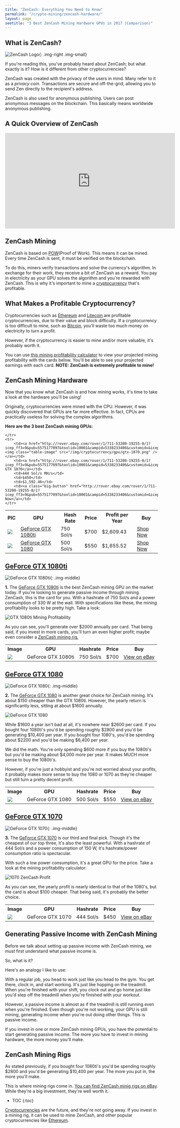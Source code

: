```yaml
---
title: "ZenCash: Everything You Need to Know"
permalink: "/crypto-mining/zencash-hardware/"
layout: page
seotitle: "3 Best ZenCash Mining Hardware GPUs in 2017 (Comparison)" 
---
```


## What is ZenCash? 
![ZenCash Logo](/img/cryptocurrency/zencash-logo.png){: .img-right .img-small}


If you're reading this, you've probably heard about ZenCash; but what exactly is it? How is it different from other cryptocurrencies?

ZenCash was created with the privacy of the users in mind. Many refer to it as a *privacy coin.* Transactions are secure and off-the-grid, allowing you to send Zen directly to the recipient's address. 

ZenCash is also used for anonymous publishing. Users can post anonymous messages on the blockchain. This basically means worldwide anonymous publishing. 

## A Quick Overview of ZenCash

<div class="vid-container">
<iframe width="560" height="315" src="https://www.youtube.com/embed/cex06nwUCsI?start=6" frameborder="0" gesture="media" allow="encrypted-media" allowfullscreen></iframe>
</div>

## ZenCash Mining 

ZenCash is based on [POW](https://en.bitcoin.it/wiki/Proof_of_work)(Proof of Work). This means it can be mined. Every time ZenCash is sent, it must be verified on the blockchain. 

To do this, miners verify transactions and solve the currency's algorithm. In exchange for their work, they receive a bit of ZenCash as a reward. You pay in electricity as your GPU solves the algorithm and you're rewarded with ZenCash. This is why it's important to mine a [cryptocurrency](/crypto-mining/) that's profitable. 

## What Makes a Profitable Cryptocurrency?

Cryptocurrencies such as [Ethereum](/crypto-mining/ethereum-hardware/) and [Litecoin](/crypto-mining/litecoin-hardware/) are profitable cryptocurrencies, due to their value and block difficulty. If a cryptocurrency is too difficult to mine, such as [Bitcoin](/crypto-mining/bitcoin-hardware), you'll waste too much money on electricity to turn a profit. 

However, if the cryptocurrency is easier to mine and/or more valuable, it's probably worth it. 

You can use [this mining profitability calculator](https://minethecoin.com/coin/zencash) to view your projected mining profitability with the cards below. You'll be able to see your projected earnings with each card. **NOTE: ZenCash is extremely profitable to mine!**

## ZenCash Mining Hardware

Now that you know what ZenCash is and how mining works, it's time to take a look at the hardware you'll be using! 

Originally, cryptocurrencies were mined with the CPU. However, it was quickly discovered that GPUs are far more effective. In fact, CPUs are practically useless for solving the complex algorithms. 

**Here are the 3 best ZenCash mining GPUs:** 

<table class="basic-table" align="center">
	<tr>
		<th>PIC</th>
		<th>GPU</th>
		<th>Hash Rate</th>
		<th>Price</th>
		<th>Profit per Year</th>
		<th>Buy</th>
	</tr>
	<tr>
		<td><a href="http://rover.ebay.com/rover/1/711-53200-19255-0/1?icep_ff3=9&pub=5575177097&toolid=10001&campid=5338233406&customid=&icep_uq=GTX+1080ti&icep_sellerId=&icep_ex_kw=&icep_sortBy=12&icep_catId=&icep_minPrice=&icep_maxPrice=&ipn=psmain&icep_vectorid=229466&kwid=902099&mtid=824&kw=lg"><img class="table-image" src="/img/cryptocurrency/gpu/gtx-1080ti.png" /></a></td>
		<td><a href="http://rover.ebay.com/rover/1/711-53200-19255-0/1?icep_ff3=9&pub=5575177097&toolid=10001&campid=5338233406&customid=&icep_uq=GTX+1080ti&icep_sellerId=&icep_ex_kw=&icep_sortBy=12&icep_catId=&icep_minPrice=&icep_maxPrice=&ipn=psmain&icep_vectorid=229466&kwid=902099&mtid=824&kw=lg">GeForce GTX 1080ti</a></td>
		<td>750 Sol/s</td>
		<td>$700</td>
		<td>$2,609.43</td>
		<td><a class="big-button" href="http://rover.ebay.com/rover/1/711-53200-19255-0/1?icep_ff3=9&pub=5575177097&toolid=10001&campid=5338233406&customid=&icep_uq=GTX+1080ti&icep_sellerId=&icep_ex_kw=&icep_sortBy=12&icep_catId=&icep_minPrice=&icep_maxPrice=&ipn=psmain&icep_vectorid=229466&kwid=902099&mtid=824&kw=lg">Shop Now</a></td>
	</tr>
	<tr>
		<td><a href="http://rover.ebay.com/rover/1/711-53200-19255-0/1?icep_ff3=9&pub=5575177097&toolid=10001&campid=5338233406&customid=&icep_uq=GTX+1080&icep_sellerId=&icep_ex_kw=&icep_sortBy=12&icep_catId=&icep_minPrice=&icep_maxPrice=&ipn=psmain&icep_vectorid=229466&kwid=902099&mtid=824&kw=lg"><img class="table-image" src="/img/cryptocurrency/gpu/gtx-1080.png" /></a></td>
		<td><a href="http://rover.ebay.com/rover/1/711-53200-19255-0/1?icep_ff3=9&pub=5575177097&toolid=10001&campid=5338233406&customid=&icep_uq=GTX+1080&icep_sellerId=&icep_ex_kw=&icep_sortBy=12&icep_catId=&icep_minPrice=&icep_maxPrice=&ipn=psmain&icep_vectorid=229466&kwid=902099&mtid=824&kw=lg">GeForce GTX 1080</a></td>
		<td>500 Sol/s</td>
		<td>$550</td>
		<td>$1,655.52</td>
		<td><a class="big-button" href="http://rover.ebay.com/rover/1/711-53200-19255-0/1?icep_ff3=9&pub=5575177097&toolid=10001&campid=5338233406&customid=&icep_uq=GTX+1080&icep_sellerId=&icep_ex_kw=&icep_sortBy=12&icep_catId=&icep_minPrice=&icep_maxPrice=&ipn=psmain&icep_vectorid=229466&kwid=902099&mtid=824&kw=lg">Shop Now</a></td>
		
	</tr>
	<tr>
		<td><a href="http://rover.ebay.com/rover/1/711-53200-19255-0/1?icep_ff3=9&pub=5575177097&toolid=10001&campid=5338233406&customid=&icep_uq=GTX+1070&icep_sellerId=&icep_ex_kw=&icep_sortBy=12&icep_catId=&icep_minPrice=&icep_maxPrice=&ipn=psmain&icep_vectorid=229466&kwid=902099&mtid=824&kw=lg"><img class="table-image" src="/img/cryptocurrency/gpu/gtx-1070.png" /></a></td>
		<td><a href="http://rover.ebay.com/rover/1/711-53200-19255-0/1?icep_ff3=9&pub=5575177097&toolid=10001&campid=5338233406&customid=&icep_uq=GTX+1070&icep_sellerId=&icep_ex_kw=&icep_sortBy=12&icep_catId=&icep_minPrice=&icep_maxPrice=&ipn=psmain&icep_vectorid=229466&kwid=902099&mtid=824&kw=lg">GeForce GTX 1070</a></td>
		<td>444 Sol/s MH/s</td>
		<td>$450</td>
		<td>$1,592.46</td>
		<td><a class="big-button" href="http://rover.ebay.com/rover/1/711-53200-19255-0/1?icep_ff3=9&pub=5575177097&toolid=10001&campid=5338233406&customid=&icep_uq=GTX+1070&icep_sellerId=&icep_ex_kw=&icep_sortBy=12&icep_catId=&icep_minPrice=&icep_maxPrice=&ipn=psmain&icep_vectorid=229466&kwid=902099&mtid=824&kw=lg">Shop Now</a></td>
	</tr>
</table>  

## [GeForce GTX 1080ti](http://rover.ebay.com/rover/1/711-53200-19255-0/1?icep_ff3=9&pub=5575177097&toolid=10001&campid=5338233406&customid=&icep_uq=GTX+1080ti&icep_sellerId=&icep_ex_kw=&icep_sortBy=12&icep_catId=&icep_minPrice=&icep_maxPrice=&ipn=psmain&icep_vectorid=229466&kwid=902099&mtid=824&kw=lg)
![GeForce GTX 1080ti](/img/cryptocurrency/gpu/gtx-1080ti.png){: .img-middle}


**1.** The [GeForce GTX 1080ti](http://rover.ebay.com/rover/1/711-53200-19255-0/1?icep_ff3=9&pub=5575177097&toolid=10001&campid=5338233406&customid=&icep_uq=GTX+1080ti&icep_sellerId=&icep_ex_kw=&icep_sortBy=12&icep_catId=&icep_minPrice=&icep_maxPrice=&ipn=psmain&icep_vectorid=229466&kwid=902099&mtid=824&kw=lg) is the best ZenCash mining GPU on the market today. If you're looking to generate passive income through mining ZenCash, this is the card for you. With a hashrate of 750 Sol/s and a power consumption of 330 W at the wall. With specifications like these, the mining profitability looks to be pretty high. Take a look: 

![GTX 1080ti Mining Profitability](/img/cryptocurrency/1080ti-zencash-profit.png)

As you can see, you'll generate over $2000 annually per card. That being said, if you invest in more cards, you'll turn an even higher profit; maybe even consider a <a href="#zencash-mining-rigs">ZenCash mining rig.</a> 

<table class="basic-table" align="center">
	<tr>
		<th>Image</th>
		<th>GPU</th>
		<th>Hashrate</th>
		<th>Price</th>
		<th>Buy</th>
	</tr>
	<tr>
		<td><a href="http://rover.ebay.com/rover/1/711-53200-19255-0/1?icep_ff3=9&pub=5575177097&toolid=10001&campid=5338233406&customid=&icep_uq=GTX+1080ti&icep_sellerId=&icep_ex_kw=&icep_sortBy=12&icep_catId=&icep_minPrice=&icep_maxPrice=&ipn=psmain&icep_vectorid=229466&kwid=902099&mtid=824&kw=lg"><img class="table-image" src="/img/cryptocurrency/gpu/gtx-1080ti.png" /></a></td>
		<td>GeForce GTX 1080ti</td>
		<td>750 Sol/s</td>
		<td>$700</td>
		<td><a class="big-button" href="http://rover.ebay.com/rover/1/711-53200-19255-0/1?icep_ff3=9&pub=5575177097&toolid=10001&campid=5338233406&customid=&icep_uq=GTX+1080ti&icep_sellerId=&icep_ex_kw=&icep_sortBy=12&icep_catId=&icep_minPrice=&icep_maxPrice=&ipn=psmain&icep_vectorid=229466&kwid=902099&mtid=824&kw=lg">View on eBay</a></td>
	</tr>
</table>

## [GeForce GTX 1080](http://rover.ebay.com/rover/1/711-53200-19255-0/1?icep_ff3=9&pub=5575177097&toolid=10001&campid=5338233406&customid=&icep_uq=GTX+1080ti&icep_sellerId=&icep_ex_kw=&icep_sortBy=12&icep_catId=&icep_minPrice=&icep_maxPrice=&ipn=psmain&icep_vectorid=229466&kwid=902099&mtid=824&kw=lg)
![GeForce GTX 1080](/img/cryptocurrency/gpu/gtx-1080.png){: .img-middle}

**2.** The [GeForce GTX 1080](http://rover.ebay.com/rover/1/711-53200-19255-0/1?icep_ff3=9&pub=5575177097&toolid=10001&campid=5338233406&customid=&icep_uq=GTX+1080ti&icep_sellerId=&icep_ex_kw=&icep_sortBy=12&icep_catId=&icep_minPrice=&icep_maxPrice=&ipn=psmain&icep_vectorid=229466&kwid=902099&mtid=824&kw=lg) is another great choice for ZenCash mining. It's about $150 cheaper than the GTX 1080ti. However, the yearly return is significantly less, sitting at about $1600 annually. 

![GeForce GTX 1080](/img/cryptocurrency/1080-zencash-profit.png)

While $1600 a year isn't bad at all, it's nowhere near $2600 per card. If you bought four 1080ti's you'd be spending roughly $2800 and you'd be generating $10,400 per year. If you bought four 1080's, you'd be spending about $2200 and you'd be making $6,400 per year. 

We did the math. You're only spending $600 more if you buy the 1080ti's but you'd be making about $4,000 more per year. It makes MUCH more sense to buy the 1080ti's. 

However, if you're just a hobbyist and you're not worried about your profits, it probably makes more sense to buy the 1080 or 1070 as they're cheaper but still turn a pretty decent profit. 

<table class="basic-table" align="center">
	<tr>
		<th>Image</th>
		<th>GPU</th>
		<th>Hashrate</th>
		<th>Price</th>
		<th>Buy</th>
	</tr>
	<tr>
		<td><a href="http://rover.ebay.com/rover/1/711-53200-19255-0/1?icep_ff3=9&pub=5575177097&toolid=10001&campid=5338233406&customid=&icep_uq=GTX+1080&icep_sellerId=&icep_ex_kw=&icep_sortBy=12&icep_catId=&icep_minPrice=&icep_maxPrice=&ipn=psmain&icep_vectorid=229466&kwid=902099&mtid=824&kw=lg"><img class="table-image" src="/img/cryptocurrency/gpu/gtx-1080.png" /></a></td>
		<td>GeForce GTX 1080</td>
		<td>500 Sol/s</td>
		<td>$550</td>
		<td><a class="big-button" href="http://rover.ebay.com/rover/1/711-53200-19255-0/1?icep_ff3=9&pub=5575177097&toolid=10001&campid=5338233406&customid=&icep_uq=GTX+1080&icep_sellerId=&icep_ex_kw=&icep_sortBy=12&icep_catId=&icep_minPrice=&icep_maxPrice=&ipn=psmain&icep_vectorid=229466&kwid=902099&mtid=824&kw=lg">View on eBay</a></td>
	</tr>
</table>

## [GeForce GTX 1070](http://rover.ebay.com/rover/1/711-53200-19255-0/1?icep_ff3=9&pub=5575177097&toolid=10001&campid=5338233406&customid=&icep_uq=GTX+1070&icep_sellerId=&icep_ex_kw=&icep_sortBy=12&icep_catId=&icep_minPrice=&icep_maxPrice=&ipn=psmain&icep_vectorid=229466&kwid=902099&mtid=824&kw=lg) 
![GeForce GTX 1070](/img/cryptocurrency/gpu/gtx-1070.png){: .img-middle}


**3.** The [GeForce GTX 1070](http://rover.ebay.com/rover/1/711-53200-19255-0/1?icep_ff3=9&pub=5575177097&toolid=10001&campid=5338233406&customid=&icep_uq=GTX+1070&icep_sellerId=&icep_ex_kw=&icep_sortBy=12&icep_catId=&icep_minPrice=&icep_maxPrice=&ipn=psmain&icep_vectorid=229466&kwid=902099&mtid=824&kw=lg) is our third and final pick. Though it's the cheapest of our top three, it's also the least powerful. With a hashrate of 444 Sol/s and a power consumption of 150 W, it's hashrate/power consumption ratio is spectacular. 

With such a low power consumption, it's a great GPU for the price. Take a look at the mining profitability calculator: 

![1070 ZenCash Profit](/img/cryptocurrency/1070-zencash-profit.png)

As you can see, the yearly profit is nearly identical to that of the 1080's, but the card is about $100 cheaper. That being said, it's probably the better choice. 

<table class="basic-table" align="center">
	<tr>
		<th>Image</th>
		<th>GPU</th>
		<th>Hashrate</th>
		<th>Price</th>
		<th>Buy</th>
	</tr>
	<tr>
		<td><a href="http://rover.ebay.com/rover/1/711-53200-19255-0/1?icep_ff3=9&pub=5575177097&toolid=10001&campid=5338233406&customid=&icep_uq=GTX+1070&icep_sellerId=&icep_ex_kw=&icep_sortBy=12&icep_catId=&icep_minPrice=&icep_maxPrice=&ipn=psmain&icep_vectorid=229466&kwid=902099&mtid=824&kw=lg"><img class="table-image" src="/img/cryptocurrency/gpu/gtx-1070.png" /></a></td>
		<td>GeForce GTX 1070</td>
		<td>444 Sol/s</td>
		<td>$450</td>
		<td><a class="big-button" href="http://rover.ebay.com/rover/1/711-53200-19255-0/1?icep_ff3=9&pub=5575177097&toolid=10001&campid=5338233406&customid=&icep_uq=GTX+1070&icep_sellerId=&icep_ex_kw=&icep_sortBy=12&icep_catId=&icep_minPrice=&icep_maxPrice=&ipn=psmain&icep_vectorid=229466&kwid=902099&mtid=824&kw=lg">View on eBay</a></td>
	</tr>
</table>

## Generating Passive Income with ZenCash Mining

Before we talk about setting up passive income with ZenCash mining, we must first understand what passive income is. 

So, what is it? 

Here's an analogy I like to use:

With a regular job, you head to work just like you head to the gym. You get there, clock in, and start working. It's just like hopping on the treadmill. When you're finished with your shift, you clock out and go home just like you'd step off the treadmill when you're finished with your workout. 

However, a passive income is almost as if the treadmill is still running even when you're finished. Even though you're not working, your GPU is still mining, generating income when you're out doing other things. This is passive income. 

If you invest in one or more ZenCash mining GPUs, you have the potential to start generating passive income. The more you have to invest in mining hardware, the more money you'll make. 

## ZenCash Mining Rigs 

As stated previously, if you bought four 1080ti's you'd be spending roughly $2800 and you'd be generating $10,400 per year. The more you put in, the more you'll make. 

This is where mining rigs come in. [You can find ZenCash minig rigs on eBay](http://rover.ebay.com/rover/1/711-53200-19255-0/1?icep_ff3=9&pub=5575177097&toolid=10001&campid=5338233406&customid=&icep_uq=zencash+mining+hardware&icep_sellerId=&icep_ex_kw=&icep_sortBy=12&icep_catId=&icep_minPrice=&icep_maxPrice=&ipn=psmain&icep_vectorid=229466&kwid=902099&mtid=824&kw=lg). While they're a big investment, they're well worth it. 

* TOC
{:toc}

[Cryptocurrencies](/crypto-mining/) are the future, and they're not going away. If you invest in a mining rig, it can be used to mine ZenCash, and other popular cryptocurrencies like [Ethereum](/crypto-mining/ethereum-hardware/). 